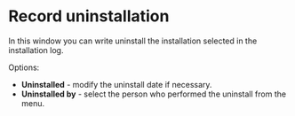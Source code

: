 # Record uninstallation
 
In this window you can write uninstall the installation selected in the installation log.

Options:

- **Uninstalled** - modify the uninstall date if necessary.
- **Uninstalled by** - select the person who performed the uninstall from the menu.
